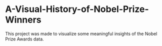# A-Visual-History-of-Nobel-Prize-Winners
This project was made to visualize some meaningful insights of the Nobel Prize Awards data.

